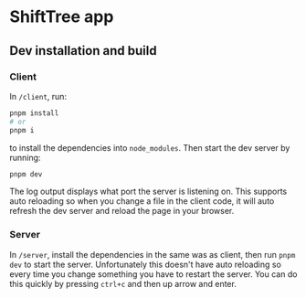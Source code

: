 # ShiftTree app

## Dev installation and build

### Client

In `/client`, run:

```bash
pnpm install
# or
pnpm i
```

to install the dependencies into `node_modules`. Then start the dev server by running:

```bash
pnpm dev
```
The log output displays what port the server is listening on.
This supports auto reloading so when you change a file in the client code, it will auto refresh the
dev server and reload the page in your browser.

### Server

In `/server`, install the dependencies in the same was as client, then run `pnpm dev` to start the server.
Unfortunately this doesn't have auto reloading so every time you change something you have to restart the server.
You can do this quickly by pressing `ctrl+c` and then up arrow and enter.
